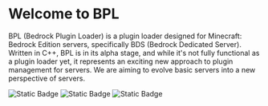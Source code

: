 # Welcome to BPL

BPL (Bedrock Plugin Loader) is a plugin loader designed for Minecraft: Bedrock Edition servers, specifically BDS (Bedrock Dedicated Server). Written in C++, BPL is in its alpha stage, and while it's not fully functional as a plugin loader yet, it represents an exciting new approach to plugin management for servers. We are aiming to evolve basic servers into a new perspective of servers.

![Static Badge](https://img.shields.io/badge/Written_in_C%2B%2B-grey?style=for-the-badge&logo=cplusplus&logoColor=%23fff&color=353535)
![Static Badge](https://img.shields.io/badge/Plugins_in_Lua-grey?style=for-the-badge&logo=lua&logoColor=%23fff&color=353535)
![Static Badge](https://img.shields.io/badge/Discord_Server-grey?style=for-the-badge&logo=discord&logoColor=%23fff&color=353535)
